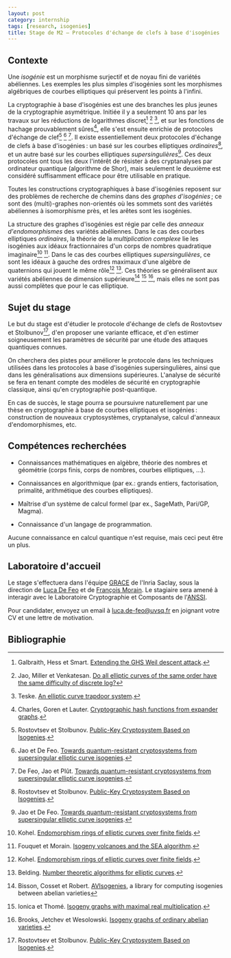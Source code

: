 ```yaml
---
layout: post
category: internship
tags: [research, isogenies]
title: Stage de M2 – Protocoles d'échange de clefs à base d'isogénies
---
```


## Contexte

Une *isogénie* est un morphisme surjectif et de noyau fini de variétés
abéliennes. Les exemples les plus simples d'isogénies sont les
morphismes algébriques de courbes elliptiques qui préservent les
points à l'infini.

La cryptographie à base d'isogénies est une des branches les plus
jeunes de la cryptographie asymétrique. Initiée il y a seulement 10
ans par les travaux sur les réductions de logarithmes
discret[^1] [^2] [^3], et sur les fonctions de hachage prouvablement
sûres[^4], elle s'est ensuite enrichie de protocoles d'échange de
clef[^5] [^6] [^7]. Il existe essentiellement deux protocoles d'échange
de clefs à base d'isogénies : un basé sur les courbes elliptiques
*ordinaires*[^5], et un autre basé sur les courbes elliptiques
*supersingulières*[^6]. Ces deux protocoles ont tous les deux
l'intérêt de résister à des cryptanalyses par ordinateur quantique
(algorithme de Shor), mais seulement le deuxième est considéré
suffisamment efficace pour être utilisable en pratique.

Toutes les constructions cryptographiques à base d'isogénies reposent
sur des problèmes de recherche de chemins dans des *graphes
d'isogénies* ; ce sont des (multi)-graphes non-orientés où les sommets
sont des variétés abéliennes à isomorphisme près, et les arêtes sont
les isogénies.

La structure des graphes d'isogénies est régie par celle des *anneaux
d'endomorphismes* des variétés abéliennes. Dans le cas des courbes
elliptiques *ordinaires*, la théorie de la *multiplication complexe*
lie les isogénies aux idéaux fractionnaires d'un corps de nombres
quadratique imaginaire[^13] [^14]. Dans le cas des courbes elliptiques
*supersingulières*, ce sont les idéaux à gauche des ordres maximaux
d'une algèbre de quaternions qui jouent le même rôle[^13] [^15]. Ces
théories se généralisent aux variétés abéliennes de dimension
supérieure[^8] [^10] [^12], mais elles ne sont pas aussi complètes
que pour le cas elliptique.


## Sujet du stage

Le but du stage est d'étudier le protocole d'échange de clefs de
Rostovtsev et Stolbunov[^5], d'en proposer une variante efficace, et
d'en estimer soigneusement les paramètres de sécurité par une étude
des attaques quantiques connues.

On cherchera des pistes pour améliorer le protocole dans les
techniques utilisées dans les protocoles à base d'isogénies
supersingulières, ainsi que dans les généralisations aux dimensions
supérieures. L'analyse de sécurité se fera en tenant compte des
modèles de sécurité en cryptographie classique, ainsi qu'en
cryptographie post-quantique.

En cas de succès, le stage pourra se poursuivre naturellement par une
thèse en cryptographie à base de courbes elliptiques et isogénies :
construction de nouveaux cryptosystèmes, cryptanalyse, calcul
d'anneaux d'endomorphismes, etc.


## Compétences recherchées

- Connaissances mathématiques en algèbre, théorie des nombres et
  géométrie (corps finis, corps de nombres, courbes elliptiques, ...).

- Connaissances en algorithmique (par ex.: grands entiers,
  factorisation, primalité, arithmétique des courbes elliptiques).

- Maîtrise d'un système de calcul formel (par ex., SageMath, Pari/GP,
  Magma).

- Connaissance d'un langage de programmation.

Aucune connaissance en calcul quantique n'est requise, mais ceci peut
être un plus.


## Laboratoire d'accueil

Le stage s'effectuera dans l'équipe
[GRACE](https://www.inria.fr/equipes/grace) de l'Inria Saclay, sous la
direction de [Luca De Feo](http://defeo.lu/) et de
[François Morain](http://www.lix.polytechnique.fr/Labo/Francois.Morain/).
Le stagiaire sera amené à interagir avec le Laboratoire Cryptographie
et Composants de l'[ANSSI](https://www.ssi.gouv.fr/).

Pour candidater, envoyez un email à <luca.de-feo@uvsq.fr> en joignant votre
CV et une lettre de motivation.

## Bibliographie

[^15]: Belding.
    [Number theoretic algorithms for elliptic curves](http://www.math.harvard.edu/~jbelding/MainThesis.pdf).
	
[^8]: Bisson, Cosset et Robert.
    [AVIsogenies](http://avisogenies.gforge.inria.fr/), a library for
    computing isogenies between abelian varieties

[^12]: Brooks, Jetchev et Wesolowski.
    [Isogeny graphs of ordinary abelian varieties](https://arxiv.org/pdf/1609.09793.pdf).

[^4]: Charles, Goren et Lauter.
	[Cryptographic hash functions from expander graphs](http://eprint.iacr.org/2006/021.pdf).

[^7]: De Feo, Jao et Plût.
    [Towards quantum-resistant cryptosystems from supersingular elliptic curve isogenies](https://eprint.iacr.org/2011/506.pdf).

[^14]: Fouquet et Morain.
    [Isogeny volcanoes and the SEA algorithm](http://link.springer.com/chapter/10.1007/3-540-45455-1_23#page-1).

[^1]: Galbraith, Hess et Smart.
    [Extending the GHS Weil descent attack](https://researchspace.auckland.ac.nz/bitstream/handle/2292/26672/eurowithcoversheet.pdf?sequence=6).

[^10]: Ionica et Thomé.
    [Isogeny graphs with maximal real multiplication](https://arxiv.org/pdf/1407.6672.pdf).

[^6]: Jao et De Feo.
    [Towards quantum-resistant cryptosystems from supersingular elliptic curve isogenies](http://cacr.uwaterloo.ca/techreports/2011/cacr2011-32.pdf).

[^2]: Jao, Miller et Venkatesan.
    [Do all elliptic curves of the same order have the same difficulty of discrete log?](https://arxiv.org/pdf/math/0411378.pdf)

[^11]: Jetchev et Wesolowski.
    [On graphs of isogenies of principally polarizable abelian surfaces and the discrete logarithm problem](https://arxiv.org/pdf/1506.00522.pdf).

[^13]: Kohel.
    [Endomorphism rings of elliptic curves over finite fields](http://echidna.maths.usyd.edu.au/~kohel/pub/thesis.pdf).

[^5]: Rostovtsev et Stolbunov.
    [Public-Key Cryptosystem Based on Isogenies](http://eprint.iacr.org/2006/145.pdf).

[^3]: Teske.
    [An elliptic curve trapdoor system](http://eprint.iacr.org/2003/058/20030401:012139).
